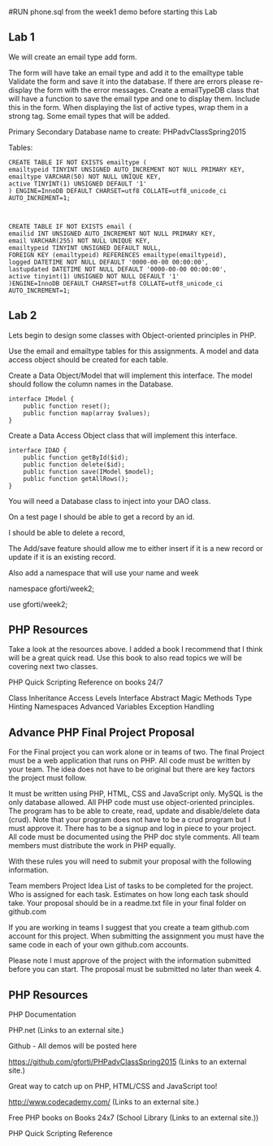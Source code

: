 
#RUN phone.sql from the week1 demo before starting this Lab


Lab 1
-------------------------------------------------------
We will create an email type add form.

The form will have take an email type and add it to the emailtype table
Validate the form and save it into the database.
If there are errors please re-display the form with the error messages.
Create a emailTypeDB class that will have a function to save the email type and one to display them.
Include this in the form.
When displaying the list of active types, wrap them in a strong tag.
Some email types that will be added.

Primary
Secondary
Database name to create: PHPadvClassSpring2015

Tables:
```
CREATE TABLE IF NOT EXISTS emailtype (
emailtypeid TINYINT UNSIGNED AUTO_INCREMENT NOT NULL PRIMARY KEY,
emailtype VARCHAR(50) NOT NULL UNIQUE KEY, 
active TINYINT(1) UNSIGNED DEFAULT '1'
) ENGINE=InnoDB DEFAULT CHARSET=utf8 COLLATE=utf8_unicode_ci AUTO_INCREMENT=1;

 

CREATE TABLE IF NOT EXISTS email (
emailid INT UNSIGNED AUTO_INCREMENT NOT NULL PRIMARY KEY, 
email VARCHAR(255) NOT NULL UNIQUE KEY,
emailtypeid TINYINT UNSIGNED DEFAULT NULL,
FOREIGN KEY (emailtypeid) REFERENCES emailtype(emailtypeid),
logged DATETIME NOT NULL DEFAULT '0000-00-00 00:00:00', 
lastupdated DATETIME NOT NULL DEFAULT '0000-00-00 00:00:00',
active tinyint(1) UNSIGNED NOT NULL DEFAULT '1'
)ENGINE=InnoDB DEFAULT CHARSET=utf8 COLLATE=utf8_unicode_ci AUTO_INCREMENT=1;

```


Lab 2
----------------------------------------------------------

Lets begin to design some classes with Object-oriented principles in PHP.

Use the email and emailtype tables for this assignments. A model and data access object should be created for each table.

Create a Data Object/Model that will implement this interface.  The model should follow the column names in the Database.
```
interface IModel {
    public function reset();
    public function map(array $values);
}
```
Create a Data Access Object class that will implement this interface.
```
interface IDAO {
    public function getById($id);
    public function delete($id); 
    public function save(IModel $model);
    public function getAllRows();
}
```
 

You will need a Database class to inject into your DAO class.

 

On a test page I should be able to get a record by an id.

I should be able to delete a record,

The Add/save feature should allow me to either insert if it is a new record or update if it is an existing record. 

Also add a namespace that will use your name and week

namespace gforti/week2;

use gforti/week2;



PHP Resources
--------------------------------------------------------------------------------
Take a look at the resources above.  I added a book I recommend that I think will be a great quick read. Use this book to also read topics we will be covering next two classes.

PHP Quick Scripting Reference on books 24/7

Class
Inheritance
Access Levels
Interface
Abstract
Magic Methods
Type Hinting
Namespaces
Advanced Variables
Exception Handling


Advance PHP Final Project Proposal
-----------------------------------------------------------------------------------
For the Final project you can work alone or in teams of two.  The final Project must be a web application that runs on PHP.  All code must be written by your team. The idea does not have to be original but there are key factors the project must follow.


It must be written using PHP, HTML, CSS and JavaScript only.
MySQL is the only database allowed.
All PHP code must use object-oriented principles.
The program has to be able to create, read, update and disable/delete data (crud).
Note that your program does not have to be a crud program but I must approve it.
There has to be a signup and log in piece to your project. 
All code must be documented using the PHP doc style comments.
All team members must distribute the work in PHP equally.

With these rules you will need to submit your proposal with the following information.


Team members
Project Idea
List of tasks to be completed for the project.
Who is assigned for each task.
Estimates on how long each task should take.
Your proposal should be in a readme.txt file in your final folder on github.com

If you are working in teams I suggest that you create a team github.com account for this project.  When submitting the assignment you must have the same code in each of your own github.com accounts. 


Please note I must approve of the project with the information submitted before you can start. The proposal must be submitted no later than week 4.

 



PHP Resources
------------------------------------------------------------------------
PHP Documentation

PHP.net (Links to an external site.)

Github - All demos will be posted here

https://github.com/gforti/PHPadvClassSpring2015 (Links to an external site.)

Great way to catch up on PHP, HTML/CSS and JavaScript too!

http://www.codecademy.com/ (Links to an external site.)

Free PHP books on Books 24x7 (School Library (Links to an external site.))

PHP Quick Scripting Reference